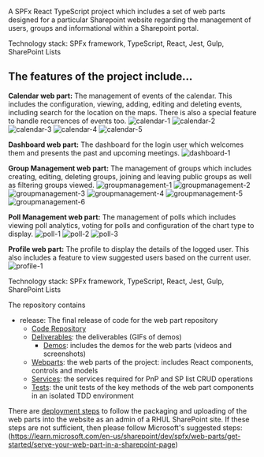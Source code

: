 A SPFx React TypeScript project which includes a set of web parts designed for a particular Sharepoint website regarding the management of users, groups and informational within a Sharepoint portal.

Technology stack: SPFx framework, TypeScript, React, Jest, Gulp, SharePoint Lists
## The features of the project include...

**Calendar web part:** The management of events of the calendar. This includes the configuration, viewing, adding, editing and deleting events, including search for the location on the maps. There is also a special feature to handle recurrences of events too.
![calendar-1](release/deliverables/demos/calendar/screenshots/add-edit-event.png)
![calendar-2](release/deliverables/demos/calendar/screenshots/delete-event.png)
![calendar-3](release/deliverables/demos/calendar/screenshots/edit-add-event-ocation-search.png)
![calendar-4](release/deliverables/demos/calendar/screenshots/edit-add-event-recurrences.png)
![calendar-5](release/deliverables/demos/calendar/screenshots/view-events.png)

**Dashboard web part:** The dashboard for the login user which welcomes them and presents the past and upcoming meetings.
![dashboard-1](release/deliverables/demos/dashboard/screenshots/dashboard.png)

**Group Management web part:** The management of groups which includes creating, editing, deleting groups, joining and leaving public groups as well as filtering groups viewed.
![groupmanagement-1](release/deliverables/demos/group-management/screenshots/create-group.png)
![groupmanagement-2](release/deliverables/demos/group-management/screenshots/delete-group.png)
![groupmanagement-3](release/deliverables/demos/group-management/screenshots/edit-group.png)
![groupmanagement-4](release/deliverables/demos/group-management/screenshots/join-public-group.png)
![groupmanagement-5](release/deliverables/demos/group-management/screenshots/leave-public-group.png)
![groupmanagement-6](release/deliverables/demos/group-management/screenshots/view-filter-groups.png)

**Poll Management web part:** The management of polls which includes viewing poll analytics, voting for polls and configuration of the chart type to display.
![poll-1](release/deliverables/demos/poll-management/screenshots/poll-analytics.png)
![poll-2](release/deliverables/demos/poll-management/screenshots/poll-vote.png)
![poll-3](release/deliverables/demos/poll-management/screenshots/preferred-chart-type.png)

**Profile web part:** The profile to display the details of the logged user. This also includes a feature to view suggested users based on the current user.
![profile-1](release/deliverables/demos/profile/screenshots/profile.png)

Technology stack: SPFx framework, TypeScript, React, Jest, Gulp, SharePoint Lists

The repository contains
- release: The final release of code for the web part repository
    - [Code Repository](/release/README.md)
    - [Deliverables](/release/deliverables): the deliverables (GIFs of demos)
        - [Demos](/release/deliverables/demos/): includes the demos for the web parts (videos and screenshots)
    - [Webparts](/release/src/webparts/): the web parts of the project: includes React components, controls and models
    - [Services](/release/src/services): the services required for PnP and SP list CRUD operations
    - [Tests](/release/src/tests/): the unit tests of the key methods of the web part components in an isolated TDD environment

There are [deployment steps](/release/README.md) to follow the packaging and uploading of the web parts into the website as an admin of a RHUL SharePoint site. If these steps are not sufficient, then please follow Microsoft's suggested steps:
(https://learn.microsoft.com/en-us/sharepoint/dev/spfx/web-parts/get-started/serve-your-web-part-in-a-sharepoint-page)
